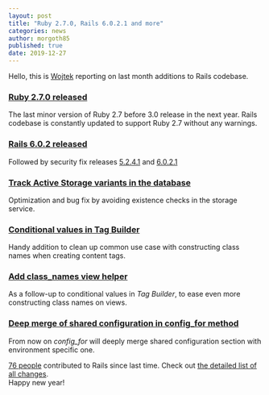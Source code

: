 ```yaml
---
layout: post
title: "Ruby 2.7.0, Rails 6.0.2.1 and more"
categories: news
author: morgoth85
published: true
date: 2019-12-27
---
```


Hello, this is&nbsp;[Wojtek](https://twitter.com/morgoth85)&nbsp;reporting on last month additions to Rails codebase.

### [Ruby 2.7.0 released](https://www.ruby-lang.org/en/news/2019/12/25/ruby-2-7-0-released/)

The last minor version of Ruby 2.7 before 3.0 release in the next year. Rails codebase is constantly updated to support Ruby 2.7 without any warnings.

### [Rails 6.0.2 released](https://weblog.rubyonrails.org/2019/12/13/Rails-6-0-2-has-been-released/)

Followed by security fix releases [5.2.4.1](https://weblog.rubyonrails.org/2019/12/18/Rails-5-2-4-1-has-been-released/) and [6.0.2.1](https://weblog.rubyonrails.org/2019/12/18/Rails-6-0-2-1-has-been-released/)

### [Track Active Storage variants in the database](https://github.com/rails/rails/pull/37901)

Optimization and bug fix by avoiding existence checks in the storage service.

### [Conditional values in Tag Builder](https://github.com/rails/rails/pull/37872)

Handy addition to clean up common use case with constructing class names when creating content tags.

### [Add class_names view helper](https://github.com/rails/rails/pull/37918)

As a follow-up to conditional values in _Tag Builder_, to ease even more constructing class names on views.

### [Deep merge of shared configuration in config_for method](https://github.com/rails/rails/pull/37913)

From now on _config\_for_&nbsp;will deeply merge shared configuration section with environment specific one.

[76 people](https://contributors.rubyonrails.org/contributors/in-time-window/20191202-20191227) contributed to Rails since last time. Check out [the detailed list of all changes](https://github.com/rails/rails/compare/master@%7B2019-12-02%7D...@%7B2019-12-27%7D).  
Happy new year!
